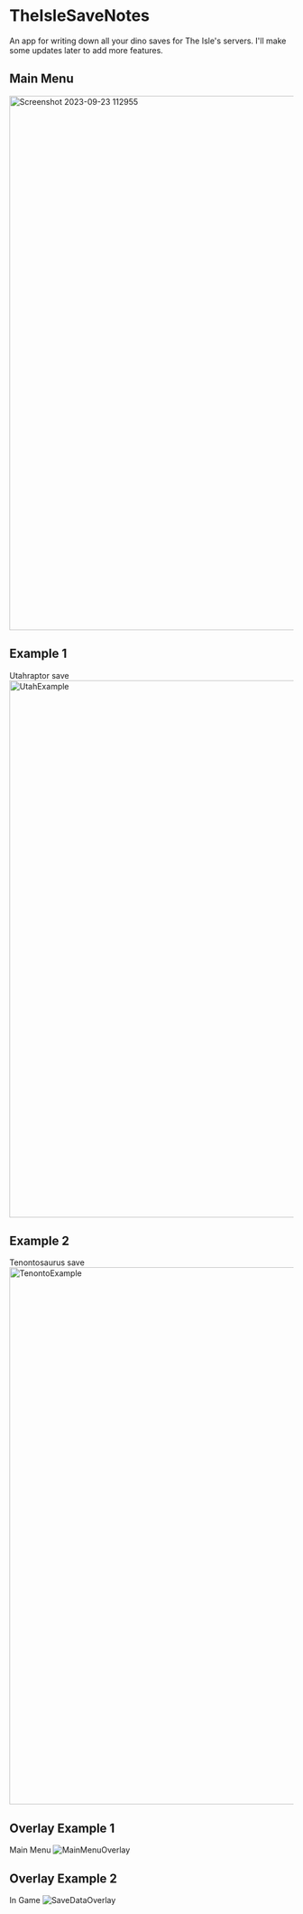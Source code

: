 # TheIsleSaveNotes
An app for writing down all your dino saves for The Isle's servers. I'll make some updates later to add more features.
## Main Menu
<img width="946" alt="Screenshot 2023-09-23 112955" src="https://github.com/ShadowOri/TheIsleSaveInfo/assets/115419835/6b155692-2141-4736-8b85-38240cafd4aa">


## Example 1
Utahraptor save
<img width="951" alt="UtahExample" src="https://github.com/ShadowOri/TheIsleSaveNotes/assets/115419835/3c493620-1a69-4e25-b82b-37e3c76500e4">

## Example 2
Tenontosaurus save
<img width="951" alt="TenontoExample" src="https://github.com/ShadowOri/TheIsleSaveNotes/assets/115419835/0da4dc24-a00c-48c0-bc82-f5d36e0e4349">

## Overlay Example 1
Main Menu
![MainMenuOverlay](https://github.com/ShadowOri/TheIsleSaveNotes/assets/115419835/d268f480-9ddd-4213-b66e-6aea0c3a0d35)

## Overlay Example 2
In Game
![SaveDataOverlay](https://github.com/ShadowOri/TheIsleSaveNotes/assets/115419835/0b95a787-6421-4a58-b140-7e99ee0781fa)





